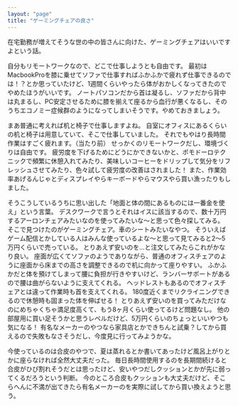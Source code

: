 ```yaml
---
layout: "page"
title: "ゲーミングチェアの良さ"
---
```

在宅勤務が増えてそうな世の中の皆さんに向けた、ゲーミングチェアはいいですよという話。

自分もリモートワークなので、どこで仕事しようとも自由です。
最初はMacbookProを膝に乗せてソファで仕事すればふかふかで疲れず仕事できるのでは！？とか思っていたけど、1週間くらいやったら体がおかしくなってきたのでやめたほうがいいです。
ノートパソコンだから首は凝るし、ソファだから背中は丸まるし、PC安定させるために膝を揃えて座るから血行が悪くなるし、そのうちエコノミー症候群のようになってしまいそうです。やめておきましょう。

まあ普通に考えれば机と椅子で仕事しますよね。
自室にオフィスにあるくらいの机と椅子は用意していて、そこで仕事していました。
それでもやはり長時間作業はすごく疲れます。（当たり前）
せっかくのリモートワークだし、環境づくりは自由です。
疲労度を下げるためにどうにかできないかと、ポモドーロテクニックで頻繁に休憩入れてみたり、美味しいコーヒーをドリップして気分をリフレッシュさせてみたり、色々試して疲労度の改善はされました！
また、作業効率あげるんじゃとディスプレイやらキーボードやらマウスやら買い漁ったりもしました。

そうこうしているうちに思い出した「地面と体の間にあるものには一番金を使え」という言葉。
デスクワークで言うとそれはイスに該当するので、数十万円するアーロンチェアみたいなのを使ってみたいな〜と思って色々探してみる。
そこで見つけたのがゲーミングチェア。車のシートみたいなやつ。
そういえばゲーム配信とかしている人はみんな使っているよな〜と思って見てみると2〜5万円くらいで売っている。
とりあえず安いのを…と注文してみたらこれがかなり良い。
座面が広くてソファのようでありながら、普通のオフィスチェアのように座面から床までの高さを調整できるので机に向かって座りやすい。
ふかふかだと体を預けてしまって腰に負担が行きやすいけど、ランバーサポートがあるので腰は曲がらないように支えてくれる。
ヘッドレストもあるのでオフィスチェアとは違って作業時も首を支えてくれる。
180度近くまでリクライニングできるので休憩時も固まった体を伸ばせる！
とりあえず安いのを買ってみただけなのにめちゃくちゃ満足度高くて、もう8ヶ月くらい使ってるけど問題なし。
他の部屋用に買い足そうかと思うレベルだけど、5万円くらいのちょっといいやつも気になる！
有名なメーカーのやつなら家具店とかできちんと試乗？してから買えるので失敗もなさそうだし、今度見に行ってみようかな。

今使っているのは合皮のやつで、夏は蒸れるとか書いてあったけど風呂上がりとかに座らなければ全然大丈夫だった。
毎日長時間使用するのを長期間続けると合皮がひび割れそうだとは思ったけど、安いやつだしクッションとかが先に弱ってくるだろうという判断。
今のところ合皮もクッションも大丈夫だけど、そこらへんに不満が出てきたら有名メーカーのを実際に試してから買い換えようと思う。
